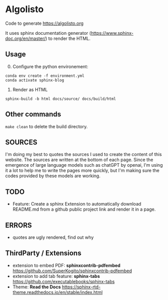 # Algolisto

Code to generate https://algolisto.org

It uses sphinx documentation generator (https://www.sphinx-doc.org/en/master/) to render the HTML. 

## Usage
0. Configure the python environement:
```
conda env create -f environment.yml
conda activate sphinx-blog
```  
1. Render as HTML
```
sphinx-build -b html docs/source/ docs/build/html
```  

## Other commands
`make clean` to delete the build directory.  

## SOURCES

I'm doing my best to quotes the sources I used to create the content of this website. The sources are written at the bottom of each page.
Since the emergence of large language models such as chatGPT by openai, I'm using it a lot to help me to write the pages more quickly, but I'm making sure the codes provided by these models are working.

## TODO  
- Feature: Create a sphinx Extension to automatically download README.md from a github public project link and render it in a page.


## ERRORS
- quotes are ugly rendered, find out why


## ThirdParty / Extensions
- extension to embed PDF: **sphinxcontrib-pdfembed** https://github.com/SuperKogito/sphinxcontrib-pdfembed
- extension to add tab feature: **sphinx-tabs** https://github.com/executablebooks/sphinx-tabs  
- Theme: **Read the Docs** https://sphinx-rtd-theme.readthedocs.io/en/stable/index.html
